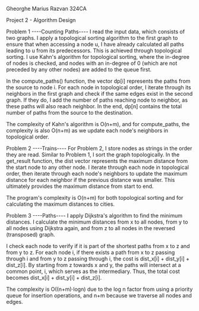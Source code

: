 Gheorghe Marius Razvan 324CA

Project 2 - Algorithm Design

Problem 1 ----Counting Paths----
I read the input data, which consists of two graphs. I apply a topological sorting algorithm to the first graph to ensure that when accessing a node u, I have already calculated all paths leading to u from its predecessors. This is achieved through topological sorting. I use Kahn's algorithm for topological sorting, where the in-degree of nodes is checked, and nodes with an in-degree of 0 (which are not preceded by any other nodes) are added to the queue first.

In the compute_paths() function, the vector dp[i] represents the paths from the source to node i. For each node in topological order, I iterate through its neighbors in the first graph and check if the same edges exist in the second graph. If they do, I add the number of paths reaching node to neighbor, as these paths will also reach neighbor. In the end, dp[n] contains the total number of paths from the source to the destination.

The complexity of Kahn's algorithm is O(n+m), and for compute_paths, the complexity is also O(n+m) as we update each node's neighbors in topological order.

Problem 2 ----Trains----
For Problem 2, I store nodes as strings in the order they are read. Similar to Problem 1, I sort the graph topologically. In the get_result function, the dist vector represents the maximum distance from the start node to any other node. I iterate through each node in topological order, then iterate through each node's neighbors to update the maximum distance for each neighbor if the previous distance was smaller. This ultimately provides the maximum distance from start to end.

The program's complexity is O(n+m) for both topological sorting and for calculating the maximum distances to cities.

Problem 3 ----Paths----
I apply Dijkstra's algorithm to find the minimum distances. I calculate the minimum distances from x to all nodes, from y to all nodes using Dijkstra again, and from z to all nodes in the reversed (transposed) graph.

I check each node to verify if it is part of the shortest paths from x to z and from y to z. For each node i, if there exists a path from x to z passing through i and from y to z passing through i, the cost is dist_x[i] + dist_y[i] + dist_z[i]. By starting from z towards x and y, the paths will intersect at a common point, i, which serves as the intermediary. Thus, the total cost becomes dist_x[i] + dist_y[i] + dist_z[i].

The complexity is O((n+m)⋅logn) due to the log n factor from using a priority queue for insertion operations, and n+m because we traverse all nodes and edges.
